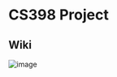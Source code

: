 # CS398 Project

## Wiki ##

![image](https://user-images.githubusercontent.com/57302892/192023029-c75f6cb3-2996-43bd-9efe-39452c99d595.png)
